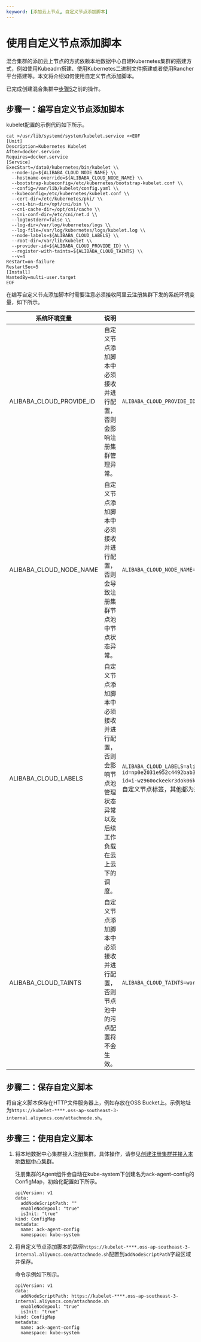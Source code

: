 ```yaml
---
keyword: [添加云上节点, 自定义节点添加脚本]
---
```


# 使用自定义节点添加脚本

混合集群的添加云上节点的方式依赖本地数据中心自建Kubernetes集群的搭建方式，例如使用Kubeadm搭建、使用Kubernetes二进制文件搭建或者使用Rancher平台搭建等。本文将介绍如何使用自定义节点添加脚本。

已完成创建混合集群中[步骤5](/intl.zh-CN/Kubernetes集群用户指南/多云混合云/注册集群管理/创建混合集群.md)之前的操作。

## 步骤一：编写自定义节点添加脚本

kubelet配置的示例代码如下所示。

```
cat >/usr/lib/systemd/system/kubelet.service <<EOF
[Unit]
Description=Kubernetes Kubelet
After=docker.service
Requires=docker.service
[Service]
ExecStart=/data0/kubernetes/bin/kubelet \\
  --node-ip=${ALIBABA_CLOUD_NODE_NAME} \\
  --hostname-override=${ALIBABA_CLOUD_NODE_NAME} \\
  --bootstrap-kubeconfig=/etc/kubernetes/bootstrap-kubelet.conf \\
  --config=/var/lib/kubelet/config.yaml \\
  --kubeconfig=/etc/kubernetes/kubelet.conf \\
  --cert-dir=/etc/kubernetes/pki/ \\
  --cni-bin-dir=/opt/cni/bin \\
  --cni-cache-dir=/opt/cni/cache \\
  --cni-conf-dir=/etc/cni/net.d \\
  --logtostderr=false \\
  --log-dir=/var/log/kubernetes/logs \\
  --log-file=/var/log/kubernetes/logs/kubelet.log \\
  --node-labels=${ALIBABA_CLOUD_LABELS} \\
  --root-dir=/var/lib/kubelet \\
  --provider-id=${ALIBABA_CLOUD_PROVIDE_ID} \\
  --register-with-taints=${ALIBABA_CLOUD_TAINTS} \\
  --v=4
Restart=on-failure
RestartSec=5
[Install]
WantedBy=multi-user.target
EOF
```

在编写自定义节点添加脚本时需要注意必须接收阿里云注册集群下发的系统环境变量，如下所示。

|系统环境变量|说明|示例|
|------|--|--|
|ALIBABA\_CLOUD\_PROVIDE\_ID|自定义节点添加脚本中必须接收并进行配置，否则会影响注册集群管理异常。|`ALIBABA_CLOUD_PROVIDE_ID=cn-shenzhen.i-wz92ewt14n9wx9mol2cd`|
|ALIBABA\_CLOUD\_NODE\_NAME|自定义节点添加脚本中必须接收并进行配置，否则会导致注册集群节点池中节点状态异常。|`ALIBABA_CLOUD_NODE_NAME=cn-shenzhen.192.168.1.113`|
|ALIBABA\_CLOUD\_LABELS|自定义节点添加脚本中必须接收并进行配置，否则会影响节点池管理状态异常以及后续工作负载在云上云下的调度。|`ALIBABA_CLOUD_LABELS=alibabacloud.com/nodepool-id=np0e2031e952c4492bab32f512ce1422f6,ack.aliyun.com=cc3df6d939b0d4463b493b82d0d670c66,alibabacloud.com/instance-id=i-wz960ockeekr3dok06kr,alibabacloiud.com/external=true,workload=cpu`其中workload=cpu是用户在节点池中配置的用户自定义节点标签，其他都为系统下发的节点标签。 |
|ALIBABA\_CLOUD\_TAINTS|自定义节点添加脚本中必须接收并进行配置，否则节点池中的污点配置将不会生效。|`ALIBABA_CLOUD_TAINTS=workload=ack:NoSchedule`|

## 步骤二：保存自定义脚本

将自定义脚本保存在HTTP文件服务器上，例如存放在OSS Bucket上。示例地址为`https://kubelet-****.oss-ap-southeast-3-internal.aliyuncs.com/attachnode.sh`。

## 步骤三：使用自定义脚本

1.  将本地数据中心集群接入注册集群。具体操作，请参见[创建注册集群并接入本地数据中心集群](/intl.zh-CN/Kubernetes集群用户指南/多云混合云/注册集群管理/创建注册集群并接入本地数据中心集群.md)。

    注册集群的Agent组件会自动在kube-system下创建名为ack-agent-config的ConfigMap，初始化配置如下所示。

    ```
    apiVersion: v1
    data:
      addNodeScriptPath: ""
      enableNodepool: "true"
      isInit: "true"
    kind: ConfigMap
    metadata:
      name: ack-agent-config
      namespace: kube-system
    ```

2.  将自定义节点添加脚本的路径`https://kubelet-****.oss-ap-southeast-3-internal.aliyuncs.com/attachnode.sh`配置到`addNodeScriptPath`字段区域并保存。

    命令示例如下所示。

    ```
    apiVersion: v1
    data:
      addNodeScriptPath: https://kubelet-****.oss-ap-southeast-3-internal.aliyuncs.com/attachnode.sh 
      enableNodepool: "true"
      isInit: "true"
    kind: ConfigMap
    metadata:
      name: ack-agent-config
      namespace: kube-system
    ```


